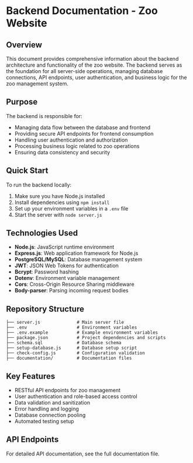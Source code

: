 # Backend Documentation - Zoo Website

## Overview

This document provides comprehensive information about the backend architecture and functionality of the zoo website. The backend serves as the foundation for all server-side operations, managing database connections, API endpoints, user authentication, and business logic for the zoo management system.

## Purpose

The backend is responsible for:
- Managing data flow between the database and frontend
- Providing secure API endpoints for frontend consumption
- Handling user authentication and authorization
- Processing business logic related to zoo operations
- Ensuring data consistency and security

## Quick Start

To run the backend locally:
1. Make sure you have Node.js installed
2. Install dependencies using `npm install`
3. Set up your environment variables in a `.env` file
4. Start the server with `node server.js`

## Technologies Used

- **Node.js**: JavaScript runtime environment
- **Express.js**: Web application framework for Node.js
- **PostgreSQL/MySQL**: Database management system
- **JWT**: JSON Web Tokens for authentication
- **Bcrypt**: Password hashing
- **Dotenv**: Environment variable management
- **Cors**: Cross-Origin Resource Sharing middleware
- **Body-parser**: Parsing incoming request bodies

## Repository Structure

```
├── server.js              # Main server file
├── .env                   # Environment variables
├── .env.example           # Example environment variables
├── package.json           # Project dependencies and scripts
├── schema.sql             # Database schema
├── setup-database.js      # Database setup script
├── check-config.js        # Configuration validation
├── documentation/         # Documentation files
```

## Key Features

- RESTful API endpoints for zoo management
- User authentication and role-based access control
- Data validation and sanitization
- Error handling and logging
- Database connection pooling
- Automated testing setup

## API Endpoints

For detailed API documentation, see the full documentation file.